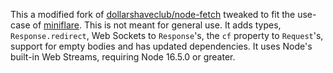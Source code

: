 This a modified fork of [dollarshaveclub/node-fetch](https://github.com/dollarshaveclub/node-fetch) tweaked to fit the use-case of [miniflare](https://github.com/mrbbot/miniflare).
This is not meant for general use.
It adds types, `Response.redirect`, Web Sockets to `Response`'s, the `cf` property to `Request`'s, support for empty bodies and has updated dependencies.
It uses Node's built-in Web Streams, requiring Node 16.5.0 or greater.

